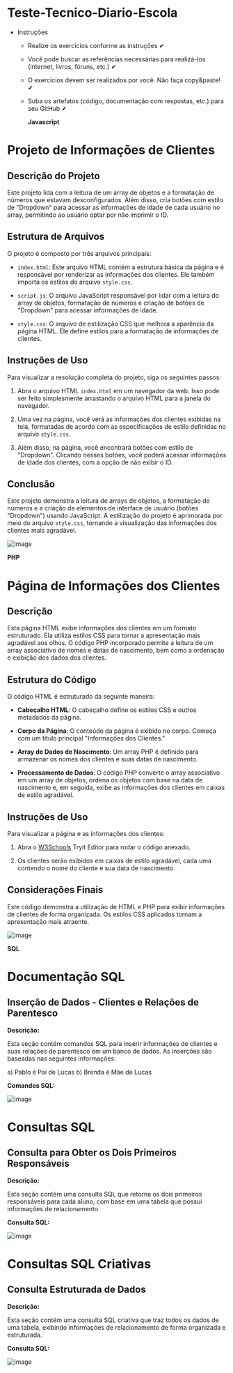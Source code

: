# Teste-Tecnico-Diario-Escola

* Instruções            

   - Realize os exercícios conforme as instruções ✔
   - Você pode buscar as referências necessárias para realizá-los (internet, livros, fóruns, etc.) ✔
   - O exercícios devem ser realizados por você. Não faça copy&paste! ✔
   - Suba os artefatos (código, documentação com respostas, etc.) para seu GitHub ✔
 

     **Javascript**
     
# Projeto de Informações de Clientes

## Descrição do Projeto
Este projeto lida com a leitura de um array de objetos e a formatação de números que estavam desconfigurados. Além disso, cria botões com estilo de "Dropdown" para acessar as informações de idade de cada usuário no array, permitindo ao usuário optar por não imprimir o ID.

## Estrutura de Arquivos
O projeto é composto por três arquivos principais:

- `index.html`: Este arquivo HTML contém a estrutura básica da página e é responsável por renderizar as informações dos clientes. Ele também importa os estilos do arquivo `style.css`.

- `script.js`: O arquivo JavaScript responsável por lidar com a leitura do array de objetos, formatação de números e criação de botões de "Dropdown" para acessar informações de idade.

- `style.css`: O arquivo de estilização CSS que melhora a aparência da página HTML. Ele define estilos para a formatação de informações de clientes.

## Instruções de Uso
Para visualizar a resolução completa do projeto, siga os seguintes passos:

1. Abra o arquivo HTML `index.html` em um navegador da web. Isso pode ser feito simplesmente arrastando o arquivo HTML para a janela do navegador.

2. Uma vez na página, você verá as informações dos clientes exibidas na tela, formatadas de acordo com as especificações de estilo definidas no arquivo `style.css`.

3. Além disso, na página, você encontrará botões com estilo de "Dropdown". Clicando nesses botões, você poderá acessar informações de idade dos clientes, com a opção de não exibir o ID.

## Conclusão
Este projeto demonstra a leitura de arrays de objetos, a formatação de números e a criação de elementos de interface de usuário (botões "Dropdown") usando JavaScript. A estilização do projeto é aprimorada por meio do arquivo `style.css`, tornando a visualização das informações dos clientes mais agradável.


![image](https://github.com/Mazzotti1/Teste-Tecnico-Diario-Escola/assets/70278577/407009b6-707a-46b7-81e2-86f6e84b1b6b)

**PHP**

# Página de Informações dos Clientes

## Descrição
Esta página HTML exibe informações dos clientes em um formato estruturado. Ela utiliza estilos CSS para tornar a apresentação mais agradável aos olhos. O código PHP incorporado permite a leitura de um array associativo de nomes e datas de nascimento, bem como a ordenação e exibição dos dados dos clientes.

## Estrutura do Código
O código HTML é estruturado da seguinte maneira:

- **Cabeçalho HTML**: O cabeçalho define os estilos CSS e outros metadados da página.

- **Corpo da Página**: O conteúdo da página é exibido no corpo. Começa com um título principal "Informações dos Clientes."

- **Array de Dados de Nascimento**: Um array PHP é definido para armazenar os nomes dos clientes e suas datas de nascimento.

- **Processamento de Dados**: O código PHP converte o array associativo em um array de objetos, ordena os objetos com base na data de nascimento e, em seguida, exibe as informações dos clientes em caixas de estilo agradável.

## Instruções de Uso
Para visualizar a página e as informações dos clientes:

1. Abra o [W3Schools](https://www.w3schools.com/php/phptryit.asp?filename=tryphp_compiler) Tryit Editor para rodar o código anexado.

2. Os clientes serão exibidos em caixas de estilo agradável, cada uma contendo o nome do cliente e sua data de nascimento.

## Considerações Finais
Este código demonstra a utilização de HTML e PHP para exibir informações de clientes de forma organizada. Os estilos CSS aplicados tornam a apresentação mais atraente.


![image](https://github.com/Mazzotti1/Teste-Tecnico-Diario-Escola/assets/70278577/b58a0357-1dee-4756-a38c-f7b4cafaecb8)

**SQL**

# Documentação SQL

## Inserção de Dados - Clientes e Relações de Parentesco

**Descrição:**

Esta seção contém comandos SQL para inserir informações de clientes e suas relações de parentesco em um banco de dados. As inserções são baseadas nas seguintes informações:

a) Pablo é Pai de Lucas
b) Brenda é Mãe de Lucas

**Comandos SQL:**

![image](https://github.com/Mazzotti1/Teste-Tecnico-Diario-Escola/assets/70278577/4d228c7d-a297-4fc0-a34c-8da0e39c121f)


# Consultas SQL

## Consulta para Obter os Dois Primeiros Responsáveis

**Descrição:**

Esta seção contém uma consulta SQL que retorna os dois primeiros responsáveis para cada aluno, com base em uma tabela que possui informações de relacionamento.

**Consulta SQL:**

![image](https://github.com/Mazzotti1/Teste-Tecnico-Diario-Escola/assets/70278577/26a0e48b-39c4-44ee-8b1f-93e1ab60259f)


# Consultas SQL Criativas

## Consulta Estruturada de Dados

**Descrição:**

Esta seção contém uma consulta SQL criativa que traz todos os dados de uma tabela, exibindo informações de relacionamento de forma organizada e estruturada.

**Consulta SQL:**

![image](https://github.com/Mazzotti1/Teste-Tecnico-Diario-Escola/assets/70278577/a5d66519-871f-4f1f-b827-23a3c1492a7b)

